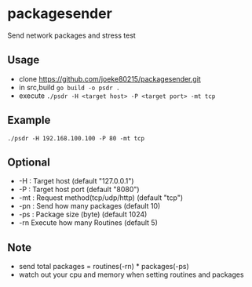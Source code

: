 # packagesender
Send network packages and stress test

## Usage
* clone https://github.com/joeke80215/packagesender.git
* in src,build ```go build -o psdr .```
* execute ```./psdr -H <target host> -P <target port> -mt tcp```

## Example
```./psdr -H 192.168.100.100 -P 80 -mt tcp```

## Optional
* -H : Target host (default "127.0.0.1")
* -P : Target host port (default "8080")
* -mt : Request method(tcp/udp/http) (default "tcp")
* -pn : Send how many packages (default 10)
* -ps : Package size (byte) (default 1024)
* -rn Execute how many Routines (default 5)

## Note
* send total packages = routines(-rn) * packages(-ps)
* watch out your cpu and memory when setting routines and packages
